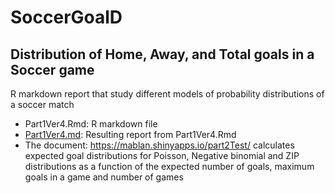# SoccerGoalD
## Distribution of Home, Away, and Total goals in a Soccer game

R markdown report that study different models of probability distributions of a soccer match
* Part1Ver4.Rmd: R markdown file
* [Part1Ver4.md](https://github.com/mablan/SoccerGoalD/blob/master/part1Ver4.md): Resulting report from Part1Ver4.Rmd
* The document: https://mablan.shinyapps.io/part2Test/ calculates expected goal distributions for Poisson, Negative binomial and ZIP distributions as a function of the expected number of goals, maximum goals in a game and number of games
